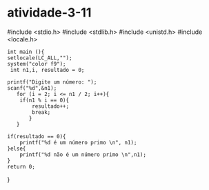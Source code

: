 # atividade-3-11








#include <stdio.h>
#include <stdlib.h>
#include <unistd.h>
#include <locale.h>

	int main (){
	setlocale(LC_ALL,"");
	system("color f9");	
	 int n1,i, resultado = 0;	
	
	printf("Digite um número: ");
	scanf("%d",&n1);
	   for (i = 2; i <= n1 / 2; i++){
	   	if(n1 % i == 0){
	   		resultado++;
	   		break;
	       }
	   }	
	
	if(resultado == 0){
		printf("%d é um número primo \n", n1);
    }else{	
     	printf("%d não é um número primo \n",n1);
    }
	return 0;
}
